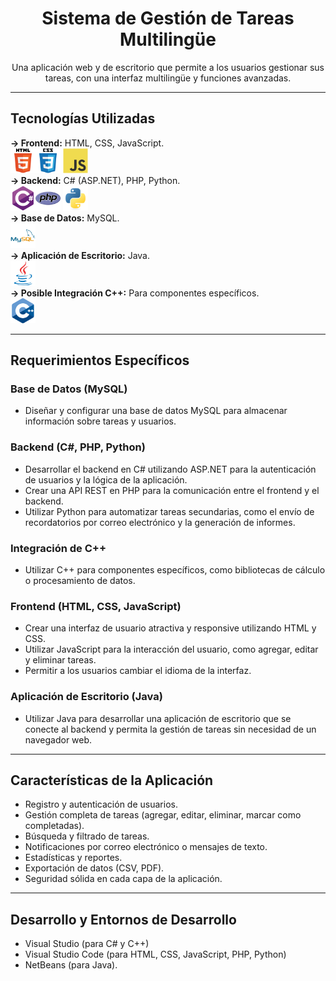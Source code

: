 <div align="center">
  <h1>Sistema de Gestión de Tareas Multilingüe</h1>
  <p>Una aplicación web y de escritorio que permite a los usuarios gestionar sus tareas, con una interfaz multilingüe y funciones avanzadas.</p>
</div>

<hr>

## Tecnologías Utilizadas

<b>-> Frontend:</b> HTML, CSS, JavaScript.
  <br>
<img src="https://raw.githubusercontent.com/devicons/devicon/master/icons/html5/html5-original-wordmark.svg" alt="html5" width="40" height="40"/><img src="https://raw.githubusercontent.com/devicons/devicon/master/icons/css3/css3-original-wordmark.svg" alt="css3" width="40" height="40"/>
  <img src="https://raw.githubusercontent.com/devicons/devicon/master/icons/javascript/javascript-original.svg" alt="javascript" width="40" height="40"/>
  <br>
<b>-> Backend:</b> C# (ASP.NET), PHP, Python.
  <br>
<img src="https://raw.githubusercontent.com/devicons/devicon/master/icons/csharp/csharp-original.svg" alt="csharp" width="40" height="40"/><img src="https://raw.githubusercontent.com/devicons/devicon/master/icons/php/php-original.svg" alt="php" width="40" height="40"/> <img src="https://raw.githubusercontent.com/devicons/devicon/master/icons/python/python-original.svg" alt="python" width="40" height="40"/>
<br>
<b>-> Base de Datos:</b> MySQL.
  <br>
<img src="https://raw.githubusercontent.com/devicons/devicon/master/icons/mysql/mysql-original-wordmark.svg" alt="mysql" width="40" height="40"/>
<br>
<b>-> Aplicación de Escritorio:</b> Java.
  <br>
<img src="https://raw.githubusercontent.com/devicons/devicon/master/icons/java/java-original.svg" alt="java" width="40" height="40"/> 
<br>
<b>-> Posible Integración C++:</b> Para componentes específicos.
  <br>
<img src="https://raw.githubusercontent.com/devicons/devicon/master/icons/cplusplus/cplusplus-original.svg" alt="cplusplus" width="40" height="40"/>
<br>

<hr>

## Requerimientos Específicos

### Base de Datos (MySQL)

- Diseñar y configurar una base de datos MySQL para almacenar información sobre tareas y usuarios.

### Backend (C#, PHP, Python)

- Desarrollar el backend en C# utilizando ASP.NET para la autenticación de usuarios y la lógica de la aplicación.<br>
- Crear una API REST en PHP para la comunicación entre el frontend y el backend.
- Utilizar Python para automatizar tareas secundarias, como el envío de recordatorios por correo electrónico y la generación de informes.<br>

### Integración de C++

- Utilizar C++ para componentes específicos, como bibliotecas de cálculo o procesamiento de datos.

### Frontend (HTML, CSS, JavaScript)

- Crear una interfaz de usuario atractiva y responsive utilizando HTML y CSS.
- Utilizar JavaScript para la interacción del usuario, como agregar, editar y eliminar tareas.
- Permitir a los usuarios cambiar el idioma de la interfaz.

### Aplicación de Escritorio (Java)

- Utilizar Java para desarrollar una aplicación de escritorio que se conecte al backend y permita la gestión de tareas sin necesidad de un navegador web.
<hr>

## Características de la Aplicación

- Registro y autenticación de usuarios.
- Gestión completa de tareas (agregar, editar, eliminar, marcar como completadas).
- Búsqueda y filtrado de tareas.
- Notificaciones por correo electrónico o mensajes de texto.
- Estadísticas y reportes.
- Exportación de datos (CSV, PDF).
- Seguridad sólida en cada capa de la aplicación.

<hr>

## Desarrollo y Entornos de Desarrollo

- Visual Studio (para C# y C++)
- Visual Studio Code (para HTML, CSS, JavaScript, PHP, Python)
- NetBeans (para Java).
  
